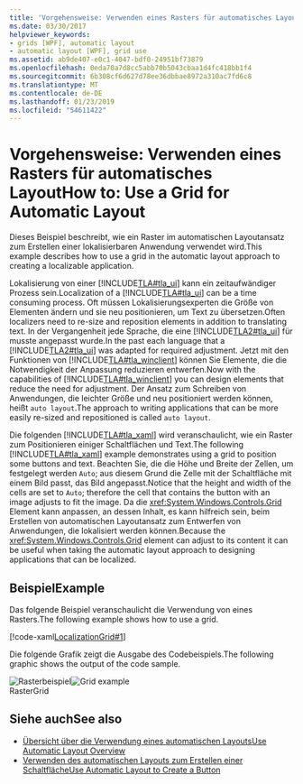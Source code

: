 ```yaml
---
title: 'Vorgehensweise: Verwenden eines Rasters für automatisches Layout'
ms.date: 03/30/2017
helpviewer_keywords:
- grids [WPF], automatic layout
- automatic layout [WPF], grid use
ms.assetid: ab9de407-e0c1-4047-bdf0-24951bf73879
ms.openlocfilehash: 0eda70a7d8cc5abb70b5043cbaa1d4fc418bb1f4
ms.sourcegitcommit: 6b308cf6d627d78ee36dbbae8972a310ac7fd6c8
ms.translationtype: MT
ms.contentlocale: de-DE
ms.lasthandoff: 01/23/2019
ms.locfileid: "54611422"
---
```

# <a name="how-to-use-a-grid-for-automatic-layout"></a><span data-ttu-id="0ea17-102">Vorgehensweise: Verwenden eines Rasters für automatisches Layout</span><span class="sxs-lookup"><span data-stu-id="0ea17-102">How to: Use a Grid for Automatic Layout</span></span>
<span data-ttu-id="0ea17-103">Dieses Beispiel beschreibt, wie ein Raster im automatischen Layoutansatz zum Erstellen einer lokalisierbaren Anwendung verwendet wird.</span><span class="sxs-lookup"><span data-stu-id="0ea17-103">This example describes how to use a grid in the automatic layout approach to creating a localizable application.</span></span>  
  
 <span data-ttu-id="0ea17-104">Lokalisierung von einer [!INCLUDE[TLA#tla_ui](../../../../includes/tlasharptla-ui-md.md)] kann ein zeitaufwändiger Prozess sein.</span><span class="sxs-lookup"><span data-stu-id="0ea17-104">Localization of a [!INCLUDE[TLA#tla_ui](../../../../includes/tlasharptla-ui-md.md)] can be a time consuming process.</span></span> <span data-ttu-id="0ea17-105">Oft müssen Lokalisierungsexperten die Größe von Elementen ändern und sie neu positionieren, um Text zu übersetzen.</span><span class="sxs-lookup"><span data-stu-id="0ea17-105">Often localizers need to re-size and reposition elements in addition to translating text.</span></span> <span data-ttu-id="0ea17-106">In der Vergangenheit jede Sprache, die eine [!INCLUDE[TLA2#tla_ui](../../../../includes/tla2sharptla-ui-md.md)] für musste angepasst wurde.</span><span class="sxs-lookup"><span data-stu-id="0ea17-106">In the past each language that a [!INCLUDE[TLA2#tla_ui](../../../../includes/tla2sharptla-ui-md.md)] was adapted for required adjustment.</span></span> <span data-ttu-id="0ea17-107">Jetzt mit den Funktionen von [!INCLUDE[TLA#tla_winclient](../../../../includes/tlasharptla-winclient-md.md)] können Sie Elemente, die die Notwendigkeit der Anpassung reduzieren entwerfen.</span><span class="sxs-lookup"><span data-stu-id="0ea17-107">Now with the capabilities of [!INCLUDE[TLA#tla_winclient](../../../../includes/tlasharptla-winclient-md.md)] you can design elements that reduce the need for adjustment.</span></span> <span data-ttu-id="0ea17-108">Der Ansatz zum Schreiben von Anwendungen, die leichter Größe und neu positioniert werden können, heißt `auto layout`.</span><span class="sxs-lookup"><span data-stu-id="0ea17-108">The approach to writing applications that can be more easily re-sized and repositioned is called `auto layout`.</span></span>  
  
 <span data-ttu-id="0ea17-109">Die folgenden [!INCLUDE[TLA#tla_xaml](../../../../includes/tlasharptla-xaml-md.md)] wird veranschaulicht, wie ein Raster zum Positionieren einiger Schaltflächen und Text.</span><span class="sxs-lookup"><span data-stu-id="0ea17-109">The following [!INCLUDE[TLA#tla_xaml](../../../../includes/tlasharptla-xaml-md.md)] example demonstrates using a grid to position some buttons and text.</span></span> <span data-ttu-id="0ea17-110">Beachten Sie, die die Höhe und Breite der Zellen, um festgelegt werden `Auto`; aus diesem Grund die Zelle mit der Schaltfläche mit einem Bild passt, das Bild angepasst.</span><span class="sxs-lookup"><span data-stu-id="0ea17-110">Notice that the height and width of the cells are set to `Auto`; therefore the cell that contains the button with an image adjusts to fit the image.</span></span> <span data-ttu-id="0ea17-111">Da die <xref:System.Windows.Controls.Grid> Element kann anpassen, an dessen Inhalt, es kann hilfreich sein, beim Erstellen von automatischen Layoutansatz zum Entwerfen von Anwendungen, die lokalisiert werden können.</span><span class="sxs-lookup"><span data-stu-id="0ea17-111">Because the <xref:System.Windows.Controls.Grid> element can adjust to its content it can be useful when taking the automatic layout approach to designing applications that can be localized.</span></span>  
  
## <a name="example"></a><span data-ttu-id="0ea17-112">Beispiel</span><span class="sxs-lookup"><span data-stu-id="0ea17-112">Example</span></span>  
 <span data-ttu-id="0ea17-113">Das folgende Beispiel veranschaulicht die Verwendung von eines Rasters.</span><span class="sxs-lookup"><span data-stu-id="0ea17-113">The following example shows how to use a grid.</span></span>  
  
 [!code-xaml[LocalizationGrid#1](../../../../samples/snippets/csharp/VS_Snippets_Wpf/LocalizationGrid/CS/Pane1.xaml#1)]  
  
 <span data-ttu-id="0ea17-114">Die folgende Grafik zeigt die Ausgabe des Codebeispiels.</span><span class="sxs-lookup"><span data-stu-id="0ea17-114">The following graphic shows the output of the code sample.</span></span>  
  
 <span data-ttu-id="0ea17-115">![Rasterbeispiel](../../../../docs/framework/wpf/advanced/media/glob-grid.png "Glob_grid")</span><span class="sxs-lookup"><span data-stu-id="0ea17-115">![Grid example](../../../../docs/framework/wpf/advanced/media/glob-grid.png "glob_grid")</span></span>  
<span data-ttu-id="0ea17-116">Raster</span><span class="sxs-lookup"><span data-stu-id="0ea17-116">Grid</span></span>  
  
## <a name="see-also"></a><span data-ttu-id="0ea17-117">Siehe auch</span><span class="sxs-lookup"><span data-stu-id="0ea17-117">See also</span></span>
- [<span data-ttu-id="0ea17-118">Übersicht über die Verwendung eines automatischen Layouts</span><span class="sxs-lookup"><span data-stu-id="0ea17-118">Use Automatic Layout Overview</span></span>](../../../../docs/framework/wpf/advanced/use-automatic-layout-overview.md)
- [<span data-ttu-id="0ea17-119">Verwenden des automatischen Layouts zum Erstellen einer Schaltfläche</span><span class="sxs-lookup"><span data-stu-id="0ea17-119">Use Automatic Layout to Create a Button</span></span>](../../../../docs/framework/wpf/advanced/how-to-use-automatic-layout-to-create-a-button.md)
